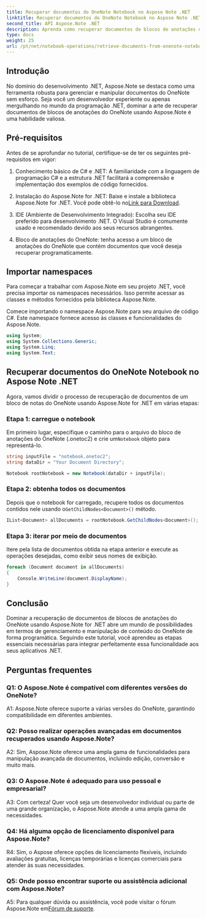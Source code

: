 ```yaml
---
title: Recuperar documentos do OneNote Notebook no Aspose Note .NET
linktitle: Recuperar documentos do OneNote Notebook no Aspose Note .NET
second_title: API Aspose.Note .NET
description: Aprenda como recuperar documentos de blocos de anotações do OneNote programaticamente usando Aspose.Note for .NET, possibilitando integração e manipulação perfeitas.
type: docs
weight: 25
url: /pt/net/notebook-operations/retrieve-documents-from-onenote-notebook/
---
```

## Introdução

No domínio do desenvolvimento .NET, Aspose.Note se destaca como uma ferramenta robusta para gerenciar e manipular documentos do OneNote sem esforço. Seja você um desenvolvedor experiente ou apenas mergulhando no mundo da programação .NET, dominar a arte de recuperar documentos de blocos de anotações do OneNote usando Aspose.Note é uma habilidade valiosa.

## Pré-requisitos

Antes de se aprofundar no tutorial, certifique-se de ter os seguintes pré-requisitos em vigor:

1. Conhecimento básico de C# e .NET: A familiaridade com a linguagem de programação C# e a estrutura .NET facilitará a compreensão e implementação dos exemplos de código fornecidos.

2.  Instalação do Aspose.Note for .NET: Baixe e instale a biblioteca Aspose.Note for .NET. Você pode obtê-lo no[Link para Download](https://releases.aspose.com/note/net/).

3. IDE (Ambiente de Desenvolvimento Integrado): Escolha seu IDE preferido para desenvolvimento .NET. O Visual Studio é comumente usado e recomendado devido aos seus recursos abrangentes.

4. Bloco de anotações do OneNote: tenha acesso a um bloco de anotações do OneNote que contém documentos que você deseja recuperar programaticamente.

## Importar namespaces

Para começar a trabalhar com Aspose.Note em seu projeto .NET, você precisa importar os namespaces necessários. Isso permite acessar as classes e métodos fornecidos pela biblioteca Aspose.Note.

Comece importando o namespace Aspose.Note para seu arquivo de código C#. Este namespace fornece acesso às classes e funcionalidades do Aspose.Note.

```csharp
using System;
using System.Collections.Generic;
using System.Linq;
using System.Text;
```

## Recuperar documentos do OneNote Notebook no Aspose Note .NET

Agora, vamos dividir o processo de recuperação de documentos de um bloco de notas do OneNote usando Aspose.Note for .NET em várias etapas:

### Etapa 1: carregue o notebook

 Em primeiro lugar, especifique o caminho para o arquivo do bloco de anotações do OneNote (.onetoc2) e crie um`Notebook` objeto para representá-lo.

```csharp
string inputFile = "notebook.onetoc2";
string dataDir = "Your Document Directory";

Notebook rootNotebook = new Notebook(dataDir + inputFile);
```

### Etapa 2: obtenha todos os documentos

 Depois que o notebook for carregado, recupere todos os documentos contidos nele usando o`GetChildNodes<Document>()` método.

```csharp
IList<Document> allDocuments = rootNotebook.GetChildNodes<Document>();
```

### Etapa 3: iterar por meio de documentos

Itere pela lista de documentos obtida na etapa anterior e execute as operações desejadas, como exibir seus nomes de exibição.

```csharp
foreach (Document document in allDocuments) 
{
    Console.WriteLine(document.DisplayName);
}
```

## Conclusão

Dominar a recuperação de documentos de blocos de anotações do OneNote usando Aspose.Note for .NET abre um mundo de possibilidades em termos de gerenciamento e manipulação de conteúdo do OneNote de forma programática. Seguindo este tutorial, você aprendeu as etapas essenciais necessárias para integrar perfeitamente essa funcionalidade aos seus aplicativos .NET.

## Perguntas frequentes

### Q1: O Aspose.Note é compatível com diferentes versões do OneNote?

A1: Aspose.Note oferece suporte a várias versões do OneNote, garantindo compatibilidade em diferentes ambientes.

### Q2: Posso realizar operações avançadas em documentos recuperados usando Aspose.Note?

A2: Sim, Aspose.Note oferece uma ampla gama de funcionalidades para manipulação avançada de documentos, incluindo edição, conversão e muito mais.

### Q3: O Aspose.Note é adequado para uso pessoal e empresarial?

A3: Com certeza! Quer você seja um desenvolvedor individual ou parte de uma grande organização, o Aspose.Note atende a uma ampla gama de necessidades.

### Q4: Há alguma opção de licenciamento disponível para Aspose.Note?

R4: Sim, o Aspose oferece opções de licenciamento flexíveis, incluindo avaliações gratuitas, licenças temporárias e licenças comerciais para atender às suas necessidades.

### Q5: Onde posso encontrar suporte ou assistência adicional com Aspose.Note?

 A5: Para qualquer dúvida ou assistência, você pode visitar o fórum Aspose.Note em[Fórum de suporte](https://forum.aspose.com/c/note/28).